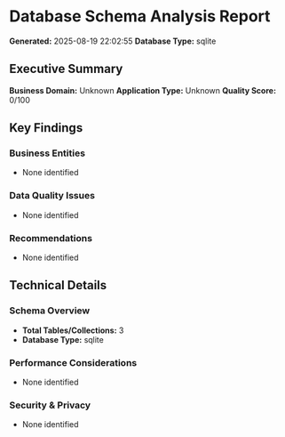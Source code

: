 # Database Schema Analysis Report

**Generated:** 2025-08-19 22:02:55
**Database Type:** sqlite

## Executive Summary

**Business Domain:** Unknown
**Application Type:** Unknown
**Quality Score:** 0/100

## Key Findings

### Business Entities
- None identified

### Data Quality Issues
- None identified

### Recommendations
- None identified

## Technical Details

### Schema Overview
- **Total Tables/Collections:** 3
- **Database Type:** sqlite

### Performance Considerations
- None identified

### Security & Privacy
- None identified
